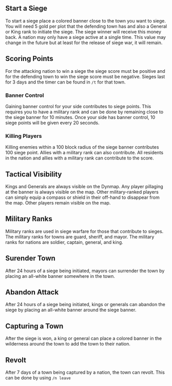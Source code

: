 ## Start a Siege

To start a siege place a colored banner close to the town you want to siege. You will need 5 gold per plot that the defending town has and also a General or King rank to initiate the siege. The siege winner will receive this money back.  A nation may only have a siege active at a single time. This value may change in the future but at least for the release of siege war, it will remain. 

## Scoring Points
For the attacking nation to win a siege the siege score must be positive and for the defending town to win the siege score must be negative. Sieges last for 3 days and the timer can be found in `/t` for that town. 

### Banner Control 
Gaining banner control for your side contributes to siege points. This requires you to have a military rank and can be done by remaining close to the siege banner for 10 minutes. Once your side has banner control, 10 siege points will be given every 20 seconds. 

### Killing Players
Killing enemies within a 100 block radius of the siege banner contributes 100 siege point. Allies with a military rank can also contribute. All residents in the nation and allies with a military rank can contribute to the score. 

## Tactical Visibility 
Kings and Generals are always visible on the Dynmap. Any player pillaging at the banner is always visible on the map. Other military-ranked players can simply equip a compass or shield in their off-hand to disappear from the map. Other players remain visible on the map.

## Military Ranks
Military ranks are used in siege warfare for those that contribute to sieges. The military ranks for towns are guard, sheriff, and mayor. The military ranks for nations are soldier, captain, general, and king.

## Surender Town
After 24 hours of a siege being initiated, mayors can surrender the town by placing an all-white banner somewhere in the town.

## Abandon Attack
After 24 hours of a siege being initiated, kings or generals can abandon the siege by placing an all-white banner around the siege banner. 

## Capturing a Town
After the siege is won, a king or general can place a colored banner in the wilderness around the town to add the town to their nation. 

## Revolt
After 7 days of a town being captured by a nation, the town can revolt. This can be done by using `/n leave`